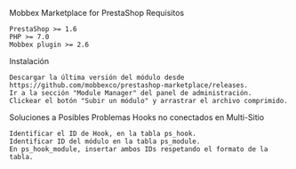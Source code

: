 Mobbex Marketplace for PrestaShop
Requisitos

    PrestaShop >= 1.6
    PHP >= 7.0
    Mobbex plugin >= 2.6

Instalación

    Descargar la última versión del módulo desde https://github.com/mobbexco/prestashop-marketplace/releases.
    Ir a la sección "Module Manager" del panel de administración.
    Clickear el botón "Subir un módulo" y arrastrar el archivo comprimido.

Soluciones a Posibles Problemas
Hooks no conectados en Multi-Sitio

    Identificar el ID de Hook, en la tabla ps_hook.
    Identificar ID del módulo en la tabla ps_module.
    En ps_hook_module, insertar ambos IDs respetando el formato de la tabla.
